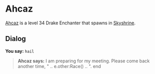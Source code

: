 # Ahcaz



[Ahcaz](/npc/114531) is a level 34 Drake Enchanter that spawns in [Skyshrine](/zone/114).



## Dialog

**You say:** `hail`



>**Ahcaz says:** I am preparing for my meeting. Please come back another time, " .. e.other:Race() .. ".
end
